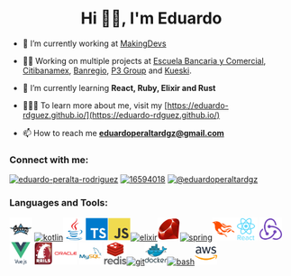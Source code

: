 <h1 align="center">Hi 👋🏼, I'm Eduardo</h1>

- 🔭 I’m currently working at [MakingDevs](https://www.makingdevs.com/)

- 🥷🏼 Working on multiple projects at [Escuela Bancaria y Comercial](https://www.ebc.mx/), [Citibanamex](https://www.banamex.com/), [Banregio](https://www.banregio.com/), [P3 Group](https://www.p3-group.com/en/) and [Kueski](https://kueski.com/).

- 🌱 I’m currently learning **React, Ruby, Elixir and Rust**

- 👨🏻‍💻 To learn more about me, visit my [https://eduardo-rdguez.github.io/](https://eduardo-rdguez.github.io/)

- 📫 How to reach me **eduardoperaltardgz@gmail.com**

<h3>Connect with me:</h3>
<p><a href="https://linkedin.com/in/eduardo-peralta-rodriguez" target="blank"><img src="https://raw.githubusercontent.com/rahuldkjain/github-profile-readme-generator/master/src/images/icons/Social/linked-in-alt.svg" alt="eduardo-peralta-rodriguez" height="30" width="40" /></a>
<a href="https://stackoverflow.com/users/16594018" target="blank"><img src="https://raw.githubusercontent.com/rahuldkjain/github-profile-readme-generator/master/src/images/icons/Social/stack-overflow.svg" alt="16594018" height="30" width="40" /></a>
<a href="https://medium.com/@eduardoperaltardgz" target="blank"><img src="https://raw.githubusercontent.com/rahuldkjain/github-profile-readme-generator/master/src/images/icons/Social/medium.svg" alt="@eduardoperaltardgz" height="30" width="40" /></a></p>

<h3>Languages and Tools:</h3>
<p><a href="https://www.groovy.com" target="_blank" rel="noreferrer"><img src="https://raw.githubusercontent.com/devicons/devicon/master/icons/groovy/groovy-original.svg" alt="groovy" width="40" height="40"></a>
<a href="https://kotlinlang.org" target="_blank" rel="noreferrer"><img src="https://www.vectorlogo.zone/logos/kotlinlang/kotlinlang-icon.svg" alt="kotlin" width="40" height="40"/></a><a href="https://www.java.com" target="_blank" rel="noreferrer"><img src="https://raw.githubusercontent.com/devicons/devicon/master/icons/java/java-original.svg" alt="java" width="40" height="40"/></a><a href="https://www.typescriptlang.org/" target="_blank" rel="noreferrer"><img src="https://raw.githubusercontent.com/devicons/devicon/master/icons/typescript/typescript-original.svg" alt="typescript" width="40" height="40"/></a><a href="https://developer.mozilla.org/en-US/docs/Web/JavaScript" target="_blank" rel="noreferrer"><img src="https://raw.githubusercontent.com/devicons/devicon/master/icons/javascript/javascript-original.svg" alt="javascript" width="40" height="40"/></a><a href="https://elixir-lang.org" target="_blank" rel="noreferrer"><img src="https://www.vectorlogo.zone/logos/elixir-lang/elixir-lang-icon.svg" alt="elixir" width="40" height="40"/></a><a href="https://www.ruby-lang.org/en/" target="_blank" rel="noreferrer"><img src="https://raw.githubusercontent.com/devicons/devicon/master/icons/ruby/ruby-original.svg" alt="ruby" width="40" height="40"/></a><a href="https://spring.io/" target="_blank" rel="noreferrer"><img src="https://www.vectorlogo.zone/logos/springio/springio-icon.svg" alt="spring" width="40" height="40"/></a><a href="https://www.phoenixframework.org/" target="_blank" rel="noreferrer"><img src="https://raw.githubusercontent.com/devicons/devicon/master/icons/phoenix/phoenix-original.svg" alt="phoenix" width="40" height="40"/></a><a href="https://reactjs.org/" target="_blank" rel="noreferrer"><img src="https://raw.githubusercontent.com/devicons/devicon/master/icons/react/react-original-wordmark.svg" alt="react" width="40" height="40"/></a>
<a href="https://redux.js.org" target="_blank" rel="noreferrer"><img src="https://raw.githubusercontent.com/devicons/devicon/master/icons/redux/redux-original.svg" alt="redux" width="40" height="40"/></a><a href="https://vuejs.org/" target="_blank" rel="noreferrer"><img src="https://raw.githubusercontent.com/devicons/devicon/master/icons/vuejs/vuejs-original-wordmark.svg" alt="vuejs" width="40" height="40"/></a><a href="https://rubyonrails.org" target="_blank" rel="noreferrer"><img src="https://raw.githubusercontent.com/devicons/devicon/master/icons/rails/rails-original-wordmark.svg" alt="rails" width="40" height="40"/></a><a href="https://www.oracle.com/" target="_blank" rel="noreferrer"><img src="https://raw.githubusercontent.com/devicons/devicon/master/icons/oracle/oracle-original.svg" alt="oracle" width="40" height="40"/></a>
<a href="https://www.mysql.com/" target="_blank" rel="noreferrer"><img src="https://raw.githubusercontent.com/devicons/devicon/master/icons/mysql/mysql-original-wordmark.svg" alt="mysql" width="40" height="40"/></a>
<a href="https://redis.io" target="_blank" rel="noreferrer"><img src="https://raw.githubusercontent.com/devicons/devicon/master/icons/redis/redis-original-wordmark.svg" alt="redis" width="40" height="40"/></a><a href="https://git-scm.com/" target="_blank" rel="noreferrer"><img src="https://www.vectorlogo.zone/logos/git-scm/git-scm-icon.svg" alt="git" width="40" height="40"/></a><a href="https://www.docker.com/" target="_blank" rel="noreferrer"><img src="https://raw.githubusercontent.com/devicons/devicon/master/icons/docker/docker-original-wordmark.svg" alt="docker" width="40" height="40"/></a><a href="https://www.gnu.org/software/bash/" target="_blank" rel="noreferrer"><img src="https://www.vectorlogo.zone/logos/gnu_bash/gnu_bash-icon.svg" alt="bash" width="40" height="40"/></a><a href="https://aws.amazon.com" target="_blank" rel="noreferrer"><img src="https://raw.githubusercontent.com/devicons/devicon/master/icons/amazonwebservices/amazonwebservices-original-wordmark.svg" alt="aws" width="40" height="40"/></a></p>
